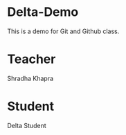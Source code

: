 # Delta-Demo
This is a demo for Git and Github class.

# Teacher
Shradha Khapra

# Student 
Delta Student
